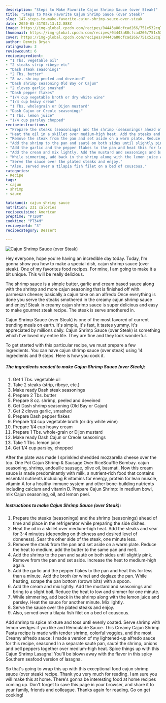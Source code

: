 ```yaml
---
description: "Steps to Make Favorite Cajun Shrimp Sauce (over Steak)"
title: "Steps to Make Favorite Cajun Shrimp Sauce (over Steak)"
slug: 147-steps-to-make-favorite-cajun-shrimp-sauce-over-steak
date: 2020-05-31T02:13:12.888Z
image: https://img-global.cpcdn.com/recipes/04443a80cfcad266/751x532cq70/cajun-shrimp-sauce-over-steak-recipe-main-photo.jpg
thumbnail: https://img-global.cpcdn.com/recipes/04443a80cfcad266/751x532cq70/cajun-shrimp-sauce-over-steak-recipe-main-photo.jpg
cover: https://img-global.cpcdn.com/recipes/04443a80cfcad266/751x532cq70/cajun-shrimp-sauce-over-steak-recipe-main-photo.jpg
author: Dennis Bryan
ratingvalue: 3
reviewcount: 6
recipeingredient:
- "1 Tbs. vegetable oil"
- "2 steaks strip ribeye etc"
- "Dash steak seasonings"
- "2 Tbs. butter"
- "8 oz. shrimp peeled and deveined"
- "Dash shrimp seasoning Old Bay or Cajun"
- "2 cloves garlic smashed"
- "Dash pepper flakes"
- "1/4 cup vegetable broth or dry white wine"
- "1/4 cup heavy cream"
- "1 Tbs. wholegrain or Dijon mustard"
- "Dash Cajun or Creole seasonings"
- "1 Tbs. lemon juice"
- "1/4 cup parsley chopped"
recipeinstructions:
- "Prepare the steaks (seasonings) and the shrimp (seasonings) ahead of time and place in the refrigerator while preparing the side dishes."
- "Heat the oil in a skillet over medium-high heat. Add the steaks and sear for 3-4 minutes (depending on thickness and desired level of doneness). Sear the other side of the steak, one minute less."
- "Remove the steak from the pan and set aside on a warm plate. Reduce the heat to medium, add the butter to the same pan and melt."
- "Add the shrimp to the pan and sauté on both sides until slightly pink. Remove from the pan and set aside. Increase the heat to medium-high again."
- "Add the garlic and the pepper flakes to the pan and heat this for less than a minute. Add the broth (or wine) and deglaze the pan. While heating, scrape the pan bottom (brown bits) with a spoon."
- "Add the cream and mix lightly. Add the mustard and seasonings and bring to a slight boil. Reduce the heat to low and simmer for one minute."
- "While simmering, add back in the shrimp along with the lemon juice and parsley. Heat the sauce for another minute. Mix lightly."
- "Serve the sauce over the plated steaks and enjoy."
- "Also, served over a tilapia fish filet on a bed of couscous."
categories:
- Recipe
tags:
- cajun
- shrimp
- sauce

katakunci: cajun shrimp sauce 
nutrition: 231 calories
recipecuisine: American
preptime: "PT20M"
cooktime: "PT34M"
recipeyield: "3"
recipecategory: Dessert

---
```



![Cajun Shrimp Sauce (over Steak)](https://img-global.cpcdn.com/recipes/04443a80cfcad266/751x532cq70/cajun-shrimp-sauce-over-steak-recipe-main-photo.jpg)

Hey everyone, hope you're having an incredible day today. Today, I'm gonna show you how to make a special dish, cajun shrimp sauce (over steak). One of my favorites food recipes. For mine, I am going to make it a bit unique. This will be really delicious.

The shrimp sauce is a simple butter, garlic and cream based sauce along with the shrimp and more cajun seasoning that is finished off with parmesan cheese; basically a cajun take on an alfredo Once everything is done you serve the steaks smothered in the creamy cajun shrimp sauce and enjoy! Steak in creamy cajun shrimp sauce is super delicious and easy to make gourmet steak recipe. The steak is serve smothered in.

Cajun Shrimp Sauce (over Steak) is one of the most favored of current trending meals on earth. It's simple, it's fast, it tastes yummy. It's appreciated by millions daily. Cajun Shrimp Sauce (over Steak) is something which I've loved my entire life. They are fine and they look wonderful.


To get started with this particular recipe, we must prepare a few ingredients. You can have cajun shrimp sauce (over steak) using 14 ingredients and 9 steps. Here is how you cook it.

<!--inarticleads1-->

##### The ingredients needed to make Cajun Shrimp Sauce (over Steak):

1. Get 1 Tbs. vegetable oil
1. Take 2 steaks (strip, ribeye, etc.)
1. Make ready Dash steak seasonings
1. Prepare 2 Tbs. butter
1. Prepare 8 oz. shrimp, peeled and deveined
1. Get Dash shrimp seasoning (Old Bay or Cajun)
1. Get 2 cloves garlic, smashed
1. Prepare Dash pepper flakes
1. Prepare 1/4 cup vegetable broth (or dry white wine)
1. Prepare 1/4 cup heavy cream
1. Prepare 1 Tbs. whole-grain or Dijon mustard
1. Make ready Dash Cajun or Creole seasonings
1. Take 1 Tbs. lemon juice
1. Get 1/4 cup parsley, chopped


After the plate was made I sprinkled shredded mozzarella cheese over the top. One Pot Cajun Shrimp &amp; Sausage Over RiceSouffle Bombay. cajun seasoning, shrimp, andouille sausage, olive oil, basmati. Now this cream sauce is made predominantly with milk, a nutrient-rich food that contains essential nutrients including B vitamins for energy, protein for lean muscle, vitamin A for a healthy immune system and other bone-building nutrients including calcium and vitamin D. Prepare Cajun Shrimp: In medium bowl, mix Cajun seasoning, oil, and lemon peel. 

<!--inarticleads2-->

##### Instructions to make Cajun Shrimp Sauce (over Steak):

1. Prepare the steaks (seasonings) and the shrimp (seasonings) ahead of time and place in the refrigerator while preparing the side dishes.
1. Heat the oil in a skillet over medium-high heat. Add the steaks and sear for 3-4 minutes (depending on thickness and desired level of doneness). Sear the other side of the steak, one minute less.
1. Remove the steak from the pan and set aside on a warm plate. Reduce the heat to medium, add the butter to the same pan and melt.
1. Add the shrimp to the pan and sauté on both sides until slightly pink. Remove from the pan and set aside. Increase the heat to medium-high again.
1. Add the garlic and the pepper flakes to the pan and heat this for less than a minute. Add the broth (or wine) and deglaze the pan. While heating, scrape the pan bottom (brown bits) with a spoon.
1. Add the cream and mix lightly. Add the mustard and seasonings and bring to a slight boil. Reduce the heat to low and simmer for one minute.
1. While simmering, add back in the shrimp along with the lemon juice and parsley. Heat the sauce for another minute. Mix lightly.
1. Serve the sauce over the plated steaks and enjoy.
1. Also, served over a tilapia fish filet on a bed of couscous.


Add shrimp to spice mixture and toss until evenly coated. Serve shrimp with lemon wedges if you like and Rémoulade Sauce. This Creamy Cajun Shrimp Pasta recipe is made with tender shrimp, colorful veggies, and the most Creamy alfredo sauce: I made a version of my lightened-up alfredo sauce for this recipe, seasoned In a separate sauté pan, sauté the shrimp, onions and bell peppers together over medium-high heat. Spice things up with this Cajun Shrimp Lasagna! You&#39;ll be blown away with the flavor in this spicy Southern seafood version of lasagna. 

So that's going to wrap this up with this exceptional food cajun shrimp sauce (over steak) recipe. Thank you very much for reading. I am sure you will make this at home. There's gonna be interesting food at home recipes coming up. Don't forget to save this page in your browser, and share it to your family, friends and colleague. Thanks again for reading. Go on get cooking!
